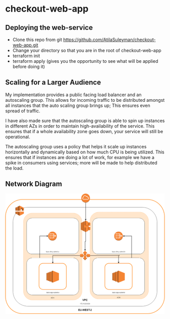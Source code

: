 # checkout-web-app

## Deploying the web-service

* Clone this repo from git https://github.com/AtilaSuleyman/checkout-web-app.git
* Change your directory so that you are in the root of checkout-web-app
* terraform init
* terraform apply (gives you the opportunity to see what will be applied before doing it)

## Scaling for a Larger Audience

My implementation provides a public facing load balancer and an autoscaling group. This allows for incoming traffic to be 
distributed amongst all instances that the auto scaling group brings up; This ensures even spread of traffic. 
 
I have also made sure that the autoscaling group is able to spin up instances in different AZs in order to maintain 
high-availability of the service. This ensures that if a whole availability zone goes down, your service will still be operational. 

The autoscaling group uses a policy that helps it scale up instances horizontally and dynamically based on how much CPU is 
being utilized. This ensures that if instances are doing a lot of work, for example we have a spike in consumers using 
services; more will be made to help distributed the load.

## Network Diagram

![diagram](web-app-network-diagram.png)  
